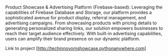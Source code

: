 Product Showcase & Advertising Platform (Firebase-based):
Leveraging the capabilities of Firebase Database and Storage, our platform provides a sophisticated avenue for product display, referral management, and advertising campaigns. From showcasing products with pricing details to generating personalized sharing links, our solution empowers businesses to reach their target audience effectively. With built-in advertising capabilities, users can amplify their brand presence on our dynamic platform.

Link to project [http://techinnovomshowcase.pythonanywhere.com]
